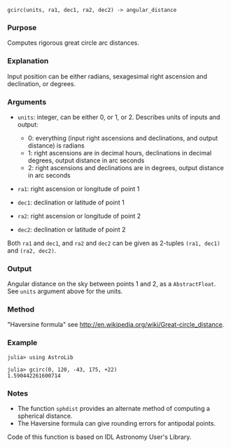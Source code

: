```
gcirc(units, ra1, dec1, ra2, dec2) -> angular_distance
```

### Purpose

Computes rigorous great circle arc distances.

### Explanation

Input position can be either radians, sexagesimal right ascension and declination, or degrees.

### Arguments

  * `units`: integer, can be either 0, or 1, or 2.  Describes units of inputs and output:

      * 0: everything (input right ascensions and declinations, and output distance) is radians
      * 1: right ascensions are in decimal hours, declinations in decimal degrees, output distance in arc seconds
      * 2: right ascensions and declinations are in degrees, output distance in arc seconds
  * `ra1`:  right ascension or longitude of point 1
  * `dec1`: declination or latitude of point 1
  * `ra2`: right ascension or longitude of point 2
  * `dec2`: declination or latitude of point 2

Both `ra1` and `dec1`, and `ra2` and `dec2` can be given as 2-tuples `(ra1, dec1)` and `(ra2, dec2)`.

### Output

Angular distance on the sky between points 1 and 2, as a `AbstractFloat`.  See `units` argument above for the units.

### Method

"Haversine formula" see http://en.wikipedia.org/wiki/Great-circle_distance.

### Example

```jldoctest
julia> using AstroLib

julia> gcirc(0, 120, -43, 175, +22)
1.590442261600714
```

### Notes

  * The function `sphdist` provides an alternate method of computing a spherical distance.
  * The Haversine formula can give rounding errors for antipodal points.

Code of this function is based on IDL Astronomy User's Library.
